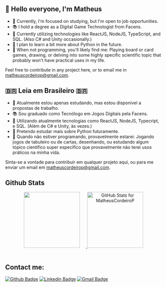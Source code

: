 <h2> 👋 Hello everyone, I'm Matheus </h2>

 - 🔨 Currently, I'm focused on studying, but I'm open to job opportunities.
 - 📚 I hold a degree as a Digital Game Technologist from Facens.
 - 🏡 Currently utilizing technologies like ReactJS, NodeJS, TypeScript, and SQL. (Also C# and Unity occasionally.)
 - 🌱 I plan to learn a bit more about Python in the future.
 - 🎨 When not programming, you'll likely find me: Playing board or card games, drawing, or delving into some highly specific scientific topic that probably won't have practical uses in my life.

Feel free to contribute in any project here, or to email me in <a  href="mailto:matheuscordeirop@gmail.com" alt="Gmail" target="blank" >matheuscordeirop@gmail.com</a>.

<h2> 🇧🇷 Leia em Brasileiro 🇧🇷 </h2>

 - 🔨 Atualmente estou apenas estudando, mas estou disponível a propostas de trabalho.
 - 📚 Sou graduado como Tecnólogo em Jogos Digitais pela Facens.
 - 🏡 Utilizando atualmente tecnologias como ReactJS, NodeJS, Typecript, e SQL. (Além de C# e Unity, às vezes.)
 - 🌱 Pretendo estudar mais sobre Python futuramente.
 - 🎨 Quando não estiver programando, provavelmente estarei: Jogando jogos de tabuleiro ou de cartas, desenhando, ou estudando algum tópico científico super específico que provavelmente não terei usos práticos na minha vida.

Sinta-se a vontade para contribuir em qualquer projeto aqui, ou para me enviar um email em <a  href="mailto:matheuscordeirop@gmail.com" alt="Gmail" target="blank"  >matheuscordeirop@gmail.com</a>.

<!--
Olá pessoa que está lendo o código desse README. Ignore essas imagens de placeholder aqui embaixo, finja que nem viu.

<h3> Essa é uma imagem com 1080px de altura! </h3>
<a> <img src="https://raw.githubusercontent.com/MatheusCordeiroP/MatheusCordeiroP/main/img/readme-1080.png" align="center" /> </a>

<h4> Essa é uma imagem com 180px de altura! </h4>
<a> <img src="https://raw.githubusercontent.com/MatheusCordeiroP/MatheusCordeiroP/main/img/readme-180.png" align="center" /> </a>
-->

<h2> Github Stats </h2>

<div align="center">
<a href="https://github.com/MatheusCordeiroP" > 
<img height="180em" src="https://github-readme-stats.vercel.app/api/top-langs/?username=MatheusCordeiroP&layout=compact&hide_progress=true&theme=darcula" style="margin-bottom: 20px; margin-right: 20px;" />

<img height="180em" alt="GitHub Stats for MatheusCordeiroP" src="https://github-readme-stats.vercel.app/api?username=MatheusCordeiroP&show_icons=true&theme=darcula" />
</a>
</div>

<h2> Contact me: </h2>

[![Github Badge](https://img.shields.io/badge/-Github-000?style=flat-square&logo=Github&logoColor=white&link=https://github.com/MatheusCordeiroP)](https://github.com/MatheusCordeiroP)
[![Linkedin Badge](https://img.shields.io/badge/-LinkedIn-blue?style=flat-square&logo=Linkedin&logoColor=white&link=https://www.linkedin.com/in/matheus-pereira-cordeiro/)](https://www.linkedin.com/in/matheus-pereira-cordeiro/)
[![Gmail Badge](https://img.shields.io/badge/-Gmail-c14438?style=flat-square&logo=Gmail&logoColor=white&link=mailto:matheuscordeirop@gmail.com)](mailto:matheuscordeirop@gmail.com)


<!--

**MatheusCordeiroP/MatheusCordeiroP** is a ✨ _special_ ✨ repository because its `README.md` (this file) appears on your GitHub profile.

-->
